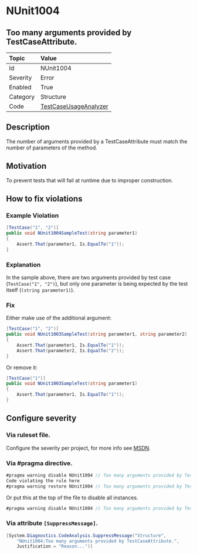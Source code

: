 # NUnit1004
## Too many arguments provided by TestCaseAttribute.

| Topic    | Value
| :--      | :--
| Id       | NUnit1004
| Severity | Error
| Enabled  | True
| Category | Structure
| Code     | [TestCaseUsageAnalyzer](https://github.com/nunit/nunit.analyzers/blob/master/src/nunit.analyzers/TestCaseUsage/TestCaseUsageAnalyzer.cs)


## Description

The number of arguments provided by a TestCaseAttribute must match the number of parameters of the method.

## Motivation

To prevent tests that will fail at runtime due to improper construction.

## How to fix violations

### Example Violation

```csharp
[TestCase("1", "2")]
public void NUnit1004SampleTest(string parameter1)
{
    Assert.That(parameter1, Is.EqualTo("1"));
}
```

### Explanation

In the sample above, there are two arguments provided by test case (`TestCase("1", "2")`), but only one parameter is being expected by the test itself (`(string parameter1)`).

### Fix

Either make use of the additional argument:

```csharp
[TestCase("1", "2")]
public void NUnit1003SampleTest(string parameter1, string parameter2)
{
    Assert.That(parameter1, Is.EqualTo("1"));
    Assert.That(parameter2, Is.EqualTo("2"));
}
```

Or remove it:

```csharp
[TestCase("1")]
public void NUnit1003SampleTest(string parameter1)
{
    Assert.That(parameter1, Is.EqualTo("1"));
}
```

<!-- start generated config severity -->
## Configure severity

### Via ruleset file.

Configure the severity per project, for more info see [MSDN](https://msdn.microsoft.com/en-us/library/dd264949.aspx).

### Via #pragma directive.
```C#
#pragma warning disable NUnit1004 // Too many arguments provided by TestCaseAttribute.
Code violating the rule here
#pragma warning restore NUnit1004 // Too many arguments provided by TestCaseAttribute.
```

Or put this at the top of the file to disable all instances.
```C#
#pragma warning disable NUnit1004 // Too many arguments provided by TestCaseAttribute.
```

### Via attribute `[SuppressMessage]`.

```C#
[System.Diagnostics.CodeAnalysis.SuppressMessage("Structure", 
    "NUnit1004:Too many arguments provided by TestCaseAttribute.",
    Justification = "Reason...")]
```
<!-- end generated config severity -->
